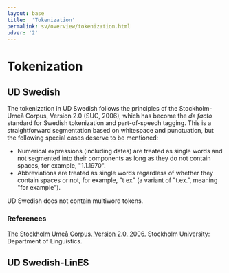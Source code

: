 ```yaml
---
layout: base
title:  'Tokenization'
permalink: sv/overview/tokenization.html
udver: '2'
---
```


# Tokenization

## UD Swedish

The tokenization in UD Swedish follows the principles of the Stockholm-Umeå Corpus, Version 2.0 (SUC, 2006), which has become the _de facto_ standard for Swedish tokenization and part-of-speech tagging. This is a straightforward segmentation based on whitespace and punctuation, but the following special cases deserve to be mentioned:

* Numerical expressions (including dates) are treated as single words and not
  segmented into their components as long as they do not contain spaces, for example, "1.1.1970".
* Abbreviations are treated as single words regardless of whether they contain
  spaces or not, for example, "t ex" (a variant of "t.ex.", meaning "for example").

UD Swedish does not contain multiword tokens.

### References

[The Stockholm Umeå Corpus. Version 2.0. 2006.](http://www.ling.su.se/english/nlp/corpora-and-resources/suc/stockholm-ume%C3%A5-corpus-suc-1.14045)
Stockholm University: Department of Linguistics.

## UD Swedish-LinES
